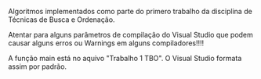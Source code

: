 Algoritmos implementados como parte do primero trabalho da disciplina de Técnicas de Busca e Ordenação.


Atentar para alguns parâmetros de compilação do Visual Studio que podem causar 
alguns erros ou Warnings em alguns compiladores!!!!

A função main está no aquivo "Trabalho 1 TBO". O Visual Studio formata assim por padrão.